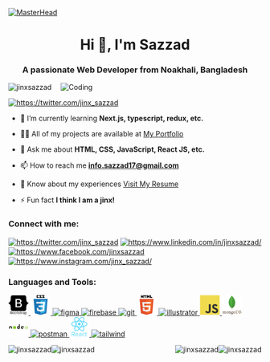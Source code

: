 [![MasterHead](https://miro.medium.com/v2/resize:fit:1400/format:webp/1*f3Jrn27ggVFkwy9fw_ExOg.jpeg)]()
<h1 align="center">Hi 👋, I'm Sazzad</h1>
<h3 align="center">A passionate Web Developer from Noakhali, Bangladesh</h3>
<img align="right" alt="Coding" width="400" src="https://miro.medium.com/v2/resize:fit:1360/0*7Q3yvSIv_t0ioJ-Z.gif">
<p align="left"> <img src="https://komarev.com/ghpvc/?username=jinxsazzad&label=Profile%20views&color=0e75b6&style=flat" alt="jinxsazzad" /> </p>

<p align="left"> <a href="https://twitter.com/https://twitter.com/jinx_sazzad" target="blank"><img src="https://img.shields.io/twitter/follow/jinx_sazzad?logo=twitter&style=for-the-badge" alt="https://twitter.com/jinx_sazzad" /></a> </p>

- 🌱 I’m currently learning **Next.js, typescript, redux, etc.**

- 👨‍💻 All of my projects are available at [My Portfolio](https://jinxsazzad.netlify.app/)

- 💬 Ask me about **HTML, CSS, JavaScript, React JS, etc.**

- 📫 How to reach me **info.sazzad17@gmail.com**

- 📄 Know about my experiences [Visit My Resume](https://drive.google.com/file/d/129Rp3p99HrAI7-FC8i6wxNOuOnpQNFdp/view?usp=drive_link)

- ⚡ Fun fact **I think I am a jinx!**

<h3 align="left">Connect with me:</h3>
<p align="left">
<a href="https://twitter.com/https://twitter.com/jinx_sazzad" target="blank"><img align="center" src="https://raw.githubusercontent.com/rahuldkjain/github-profile-readme-generator/master/src/images/icons/Social/twitter.svg" alt="https://twitter.com/jinx_sazzad" height="30" width="40" /></a>
<a href="https://linkedin.com/in/https://www.linkedin.com/in/jinxsazzad/" target="blank"><img align="center" src="https://raw.githubusercontent.com/rahuldkjain/github-profile-readme-generator/master/src/images/icons/Social/linked-in-alt.svg" alt="https://www.linkedin.com/in/jinxsazzad/" height="30" width="40" /></a>
<a href="https://fb.com/https://www.facebook.com/jinxsazzad" target="blank"><img align="center" src="https://raw.githubusercontent.com/rahuldkjain/github-profile-readme-generator/master/src/images/icons/Social/facebook.svg" alt="https://www.facebook.com/jinxsazzad" height="30" width="40" /></a>
<a href="https://instagram.com/https://www.instagram.com/jinx_sazzad/" target="blank"><img align="center" src="https://raw.githubusercontent.com/rahuldkjain/github-profile-readme-generator/master/src/images/icons/Social/instagram.svg" alt="https://www.instagram.com/jinx_sazzad/" height="30" width="40" /></a>
</p>

<h3 align="left">Languages and Tools:</h3>
<p align="left"> <a href="https://getbootstrap.com" target="_blank" rel="noreferrer"> <img src="https://raw.githubusercontent.com/devicons/devicon/master/icons/bootstrap/bootstrap-plain-wordmark.svg" alt="bootstrap" width="40" height="40"/> </a> <a href="https://www.w3schools.com/css/" target="_blank" rel="noreferrer"> <img src="https://raw.githubusercontent.com/devicons/devicon/master/icons/css3/css3-original-wordmark.svg" alt="css3" width="40" height="40"/> </a> <a href="https://www.figma.com/" target="_blank" rel="noreferrer"> <img src="https://www.vectorlogo.zone/logos/figma/figma-icon.svg" alt="figma" width="40" height="40"/> </a> <a href="https://firebase.google.com/" target="_blank" rel="noreferrer"> <img src="https://www.vectorlogo.zone/logos/firebase/firebase-icon.svg" alt="firebase" width="40" height="40"/> </a> <a href="https://git-scm.com/" target="_blank" rel="noreferrer"> <img src="https://www.vectorlogo.zone/logos/git-scm/git-scm-icon.svg" alt="git" width="40" height="40"/> </a> <a href="https://www.w3.org/html/" target="_blank" rel="noreferrer"> <img src="https://raw.githubusercontent.com/devicons/devicon/master/icons/html5/html5-original-wordmark.svg" alt="html5" width="40" height="40"/> </a> <a href="https://www.adobe.com/in/products/illustrator.html" target="_blank" rel="noreferrer"> <img src="https://www.vectorlogo.zone/logos/adobe_illustrator/adobe_illustrator-icon.svg" alt="illustrator" width="40" height="40"/> </a> <a href="https://developer.mozilla.org/en-US/docs/Web/JavaScript" target="_blank" rel="noreferrer"> <img src="https://raw.githubusercontent.com/devicons/devicon/master/icons/javascript/javascript-original.svg" alt="javascript" width="40" height="40"/> </a> <a href="https://www.mongodb.com/" target="_blank" rel="noreferrer"> <img src="https://raw.githubusercontent.com/devicons/devicon/master/icons/mongodb/mongodb-original-wordmark.svg" alt="mongodb" width="40" height="40"/> </a> <a href="https://nodejs.org" target="_blank" rel="noreferrer"> <img src="https://raw.githubusercontent.com/devicons/devicon/master/icons/nodejs/nodejs-original-wordmark.svg" alt="nodejs" width="40" height="40"/> </a> <a href="https://postman.com" target="_blank" rel="noreferrer"> <img src="https://www.vectorlogo.zone/logos/getpostman/getpostman-icon.svg" alt="postman" width="40" height="40"/> </a> <a href="https://reactjs.org/" target="_blank" rel="noreferrer"> <img src="https://raw.githubusercontent.com/devicons/devicon/master/icons/react/react-original-wordmark.svg" alt="react" width="40" height="40"/> </a> <a href="https://tailwindcss.com/" target="_blank" rel="noreferrer"> <img src="https://www.vectorlogo.zone/logos/tailwindcss/tailwindcss-icon.svg" alt="tailwind" width="40" height="40"/> </a> </p>

<p><a href="https://github.com/ryo-ma/github-profile-trophy"><img align="left" src="https://github-profile-trophy.vercel.app/?username=jinxsazzad" alt="jinxsazzad" /></a> </p>
<p><img align="right" src="https://github-readme-stats.vercel.app/api/top-langs?username=jinxsazzad&show_icons=true&locale=en&layout=compact" alt="jinxsazzad" /></p>
<p><img align="left" src="https://github-readme-stats.vercel.app/api?username=jinxsazzad&show_icons=true&locale=en" alt="jinxsazzad" /></p>
<p><img align="right" src="https://github-readme-streak-stats.herokuapp.com/?user=jinxsazzad&" alt="jinxsazzad" /></p>
